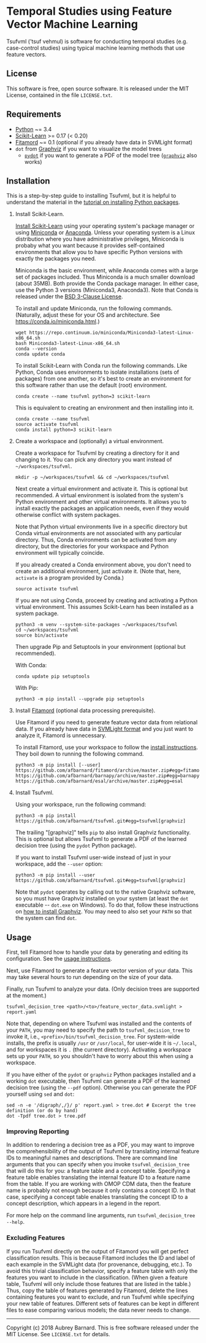 Temporal Studies using Feature Vector Machine Learning
======================================================


Tsufvml ('tsuf vehmul) is software for conducting temporal studies
(e.g. case-control studies) using typical machine learning methods that
use feature vectors.


License
-------

This software is free, open source software.  It is released under the
MIT License, contained in the file `LICENSE.txt`.


Requirements
------------

* [Python](https://www.python.org/) ~= 3.4
* [Scikit-Learn](http://scikit-learn.org/) >= 0.17 (< 0.20)
* [Fitamord](https://github.com/afbarnard/fitamord) ~= 0.1 (optional if
  you already have data in SVMLight format)
* `dot` from [Graphviz](http://www.graphviz.org/) if you want to
  visualize the model trees
  * [`pydot`]( https://pypi.org/project/pydot/) if you want to generate
    a PDF of the model tree ([`graphviz`](
    https://pypi.org/project/graphviz/) also works)


Installation
------------

This is a step-by-step guide to installing Tsufvml, but it is helpful to
understand the material in the [tutorial on installing Python packages](
https://packaging.python.org/tutorials/installing-packages/).

1. Install Scikit-Learn.

   [Install Scikit-Learn](http://scikit-learn.org/stable/install.html)
   using your operating system's package manager or using
   [Miniconda](https://conda.io/docs/install/quick.html) or
   [Anaconda](https://www.continuum.io/anaconda-overview).  Unless your
   operating system is a Linux distribution where you have
   administrative privileges, Miniconda is probaby what you want because
   it provides self-contained environments that allow you to have
   specific Python versions with exactly the packages you need.

   Miniconda is the basic environment, while Anaconda comes with a large
   set of packages included.  Thus Miniconda is a much smaller download
   (about 35MB).  Both provide the Conda package manager.  In either
   case, use the Python 3 versions (Miniconda3, Anaconda3).  Note that
   Conda is released under the [BSD 3-Clause
   License](https://conda.io/docs/license.html).

   To install and update Miniconda, run the following commands.
   (Naturally, adjust these for your OS and architecture.  See
   https://conda.io/miniconda.html.)

       wget https://repo.continuum.io/miniconda/Miniconda3-latest-Linux-x86_64.sh
       bash Miniconda3-latest-Linux-x86_64.sh
       conda --version
       conda update conda

   To install Scikit-Learn with Conda run the following commands.  Like
   Python, Conda uses environments to isolate installations (sets of
   packages) from one another, so it's best to create an environment for
   this software rather than use the default (root) environment.

       conda create --name tsufvml python=3 scikit-learn

   This is equivalent to creating an environment and then installing
   into it.

       conda create --name tsufvml
       source activate tsufvml
       conda install python=3 scikit-learn

2. Create a workspace and (optionally) a virtual environment.

   Create a workspace for Tsufvml by creating a directory for it and
   changing to it.  You can pick any directory you want instead of
   `~/workspaces/tsufvml`.

       mkdir -p ~/workspaces/tsufvml && cd ~/workspaces/tsufvml

   Next create a virtual environment and activate it.  This is optional
   but recommended.  A virtual environment is isolated from the system's
   Python environment and other virtual environments.  It allows you to
   install exactly the packages an application needs, even if they would
   otherwise conflict with system packages.

   Note that Python virtual environments live in a specific directory
   but Conda virtual environments are not associated with any particular
   directory.  Thus, Conda environments can be activated from any
   directory, but the directories for your workspace and Python
   environment will typically coincide.

   If you already created a Conda environment above, you don't need to
   create an additional environment, just activate it.  (Note that,
   here, `activate` is a program provided by Conda.)

       source activate tsufvml

   If you are not using Conda, proceed by creating and activating a
   Python virtual environment.  This assumes Scikit-Learn has been
   installed as a system package.

       python3 -m venv --system-site-packages ~/workspaces/tsufvml
       cd ~/workspaces/tsufvml
       source bin/activate

   Then upgrade Pip and Setuptools in your environment (optional but
   recommended).

   With Conda:

       conda update pip setuptools

   With Pip:

       python3 -m pip install --upgrade pip setuptools

3. Install [Fitamord](https://github.com/afbarnard/fitamord) (optional
   data processing prerequisite).

   Use Fitamord if you need to generate feature vector data from
   relational data.  If you already have data in [SVMLight
   format](http://svmlight.joachims.org/) and you just want to analyze
   it, Fitamord is unnecessary.

   To install Fitamord, use your workspace to follow the [install
   instructions](https://github.com/afbarnard/fitamord#download-install).
   They boil down to running the following command.

       python3 -m pip install [--user] https://github.com/afbarnard/fitamord/archive/master.zip#egg=fitamord https://github.com/afbarnard/barnapy/archive/master.zip#egg=barnapy https://github.com/afbarnard/esal/archive/master.zip#egg=esal

4. Install Tsufvml.

   Using your workspace, run the following command:

       python3 -m pip install https://github.com/afbarnard/tsufvml.git#egg=tsufvml[graphviz]

   The trailing "[graphviz]" tells `pip` to also install Graphviz
   functionality.  This is optional but allows Tsufvml to generate a PDF
   of the learned decision tree (using the `pydot` Python package).

   If you want to install Tsufvml user-wide instead of just in your
   workspace, add the `--user` option:

       python3 -m pip install --user https://github.com/afbarnard/tsufvml.git#egg=tsufvml[graphviz]

   Note that `pydot` operates by calling out to the native Graphviz
   software, so you must have Graphviz installed on your system (at
   least the `dot` executable -- `dot.exe` on Windows).  To do that,
   follow these instructions on [how to install Graphviz](
   http://www.graphviz.org/download/).  You may need to also set your
   `PATH` so that the system can find `dot`.


Usage
-----

First, tell Fitamord how to handle your data by generating and editing
its configuration.  See the [usage
instructions](https://github.com/afbarnard/fitamord#usage).

Next, use Fitamord to generate a feature vector version of your data.
This may take several hours to run depending on the size of your data.

Finally, run Tsufvml to analyze your data.  (Only decision trees are
supported at the moment.)

    tsufvml_decision_tree <path>/<to>/feature_vector_data.svmlight > report.yaml

Note that, depending on where Tsufvml was installed and the contents of
your `PATH`, you may need to specify the path to
`tsufvml_decision_tree` to invoke it, i.e.,
`<prefix>/bin/tsufvml_decision_tree`.  For system-wide installs, the
prefix is usually `/usr` or `/usr/local`, for user-wide it is
`~/.local`, and for workspaces it is `.` (the current directory).
Activating a workspace sets up your `PATH`, so you shouldn't have to
worry about this when using a workspace.

If you have either of the `pydot` or `graphviz` Python packages
installed and a working `dot` executable, then Tsufvml can generate a
PDF of the learned decision tree (using the `--pdf` option).  Otherwise
you can generate the PDF yourself using `sed` and `dot`:

    sed -n -e '/digraph/,/}/ p' report.yaml > tree.dot # Excerpt the tree definition (or do by hand)
    dot -Tpdf tree.dot > tree.pdf


### Improving Reporting ###

In addition to rendering a decision tree as a PDF, you may want to
improve the comprehensibility of the output of Tsufvml by translating
internal feature IDs to meaningful names and descriptions.  There are
command line arguments that you can specify when you invoke
`tsufvml_decision_tree` that will do this for you: a feature table and a
concept table.  Specifying a feature table enables translating the
internal feature ID to a feature name from the table.  If you are
working with OMOP CDM data, then the feature name is probably not enough
because it only contains a concept ID.  In that case, specifying a
concept table enables translating the concept ID to a concept
description, which appears in a legend in the report.

For more help on the command line arguments, run `tsufvml_decision_tree
--help`.


### Excluding Features ###

If you run Tsufvml directly on the output of Fitamord you will get
perfect classification results.  This is because Fitamord includes the
ID and label of each example in the SVMLight data (for provenance,
debugging, etc.).  To avoid this trivial classification behavior,
specify a feature table with only the features you want to include in
the classification.  (When given a feature table, Tsufvml will only
include those features that are listed in the table.)  Thus, copy the
table of features generated by Fitamord, delete the lines containing
features you want to exclude, and run Tsufvml while specifying your new
table of features.  Different sets of features can be kept in different
files to ease comparing various models; the data never needs to change.


-----

Copyright (c) 2018 Aubrey Barnard.  This is free software released under
the MIT License.  See `LICENSE.txt` for details.
